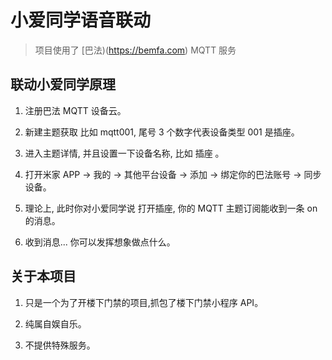 # 小爱同学语音联动

> 项目使用了 [巴法)(https://bemfa.com) MQTT 服务

## 联动小爱同学原理

1. 注册巴法 MQTT 设备云。

2. 新建主题获取 比如 mqtt001, 尾号 3 个数字代表设备类型 001 是插座。

3. 进入主题详情, 并且设置一下设备名称, 比如 插座 。

4. 打开米家 APP -> 我的 -> 其他平台设备 -> 添加 -> 绑定你的巴法账号 -> 同步设备。

5. 理论上, 此时你对小爱同学说 打开插座, 你的 MQTT 主题订阅能收到一条 on 的消息。

6. 收到消息... 你可以发挥想象做点什么。

## 关于本项目

1. 只是一个为了开楼下门禁的项目,抓包了楼下门禁小程序 API。

2. 纯属自娱自乐。

3. 不提供特殊服务。
